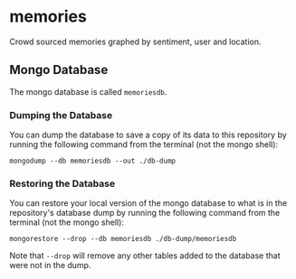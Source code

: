 # memories
Crowd sourced memories graphed by sentiment, user and location.

## Mongo Database

The mongo database is called `memoriesdb`.

### Dumping the Database

You can dump the database to save a copy of its data to this repository by running the following command from the terminal (not the mongo shell):

```
mongodump --db memoriesdb --out ./db-dump
```

### Restoring the Database

You can restore your local version of the mongo database to what is in the repository's database dump by running the following command from the terminal (not the mongo shell):

```
mongorestore --drop --db memoriesdb ./db-dump/memoriesdb
```

Note that `--drop` will remove any other tables added to the database that were not in the dump.


